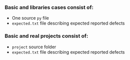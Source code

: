 ### Basic and libraries cases consist of:
* One source `py` file
* `expected.txt` file describing expected reported defects

### Basic and real projects consist of:
* `project` source folder
* `expected.txt` file describing expected reported defects

